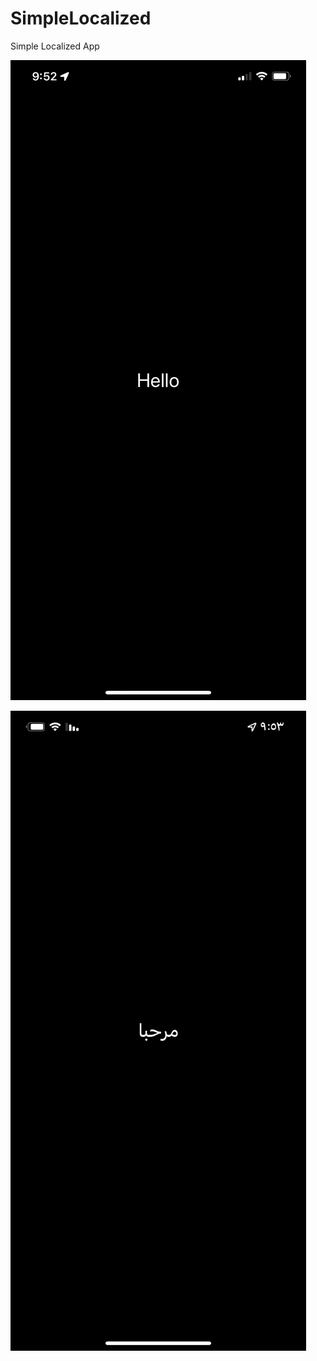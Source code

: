 # SimpleLocalized
Simple Localized App

![alt text](https://github.com/Ramzzan/SimpleLocalized/blob/main/SimpleLocalized/shortscreen/IMG_3574.PNG?raw=true)

![alt text](https://github.com/Ramzzan/SimpleLocalized/blob/main/SimpleLocalized/shortscreen/IMG_3575.PNG?raw=true)


